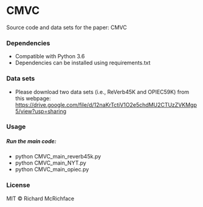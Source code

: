 # CMVC

Source code and data sets for the paper: CMVC

### Dependencies

* Compatible with Python 3.6
* Dependencies can be installed using requirements.txt

### Data sets
* Please download two data sets (i.e., ReVerb45K and OPIEC59K) from this webpage: 
https://drive.google.com/file/d/12naKrTctiV1O2e5chdMU2CTUzZVKMgp5/view?usp=sharing

### Usage

##### Run the main code:

* python CMVC_main_reverb45k.py
* python CMVC_main_NYT.py
* python CMVC_main_opiec.py


### License

MIT © Richard McRichface
